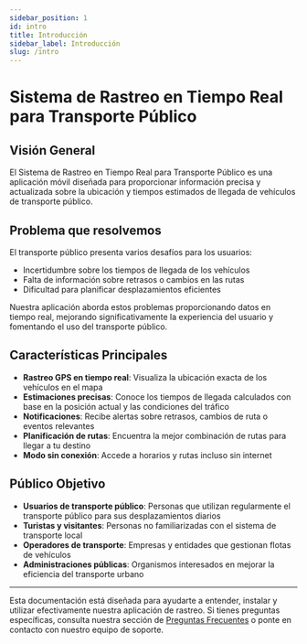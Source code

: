 ```yaml
---
sidebar_position: 1
id: intro
title: Introducción
sidebar_label: Introducción
slug: /intro
---
```


# Sistema de Rastreo en Tiempo Real para Transporte Público

## Visión General

El Sistema de Rastreo en Tiempo Real para Transporte Público es una aplicación móvil diseñada para proporcionar información precisa y actualizada sobre la ubicación y tiempos estimados de llegada de vehículos de transporte público.

## Problema que resolvemos

El transporte público presenta varios desafíos para los usuarios:

- Incertidumbre sobre los tiempos de llegada de los vehículos
- Falta de información sobre retrasos o cambios en las rutas
- Dificultad para planificar desplazamientos eficientes

Nuestra aplicación aborda estos problemas proporcionando datos en tiempo real, mejorando significativamente la experiencia del usuario y fomentando el uso del transporte público.

## Características Principales

- **Rastreo GPS en tiempo real**: Visualiza la ubicación exacta de los vehículos en el mapa
- **Estimaciones precisas**: Conoce los tiempos de llegada calculados con base en la posición actual y las condiciones del tráfico
- **Notificaciones**: Recibe alertas sobre retrasos, cambios de ruta o eventos relevantes
- **Planificación de rutas**: Encuentra la mejor combinación de rutas para llegar a tu destino
- **Modo sin conexión**: Accede a horarios y rutas incluso sin internet

## Público Objetivo

- **Usuarios de transporte público**: Personas que utilizan regularmente el transporte público para sus desplazamientos diarios
- **Turistas y visitantes**: Personas no familiarizadas con el sistema de transporte local
- **Operadores de transporte**: Empresas y entidades que gestionan flotas de vehículos
- **Administraciones públicas**: Organismos interesados en mejorar la eficiencia del transporte urbano

---

Esta documentación está diseñada para ayudarte a entender, instalar y utilizar efectivamente nuestra aplicación de rastreo. Si tienes preguntas específicas, consulta nuestra sección de [Preguntas Frecuentes](faq) o ponte en contacto con nuestro equipo de soporte.
